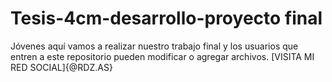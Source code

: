 # Tesis-4cm-desarrollo-proyecto final
Jóvenes aquí vamos a realizar nuestro trabajo final y los usuarios que entren a este repositorio pueden modificar o agregar archivos.
[VISITA MI RED SOCIAL]{@RDZ.AS}
